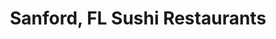 ---
layout: city
title: Sanford, FL Sushi Restaurants
permalink: /florida/sanford/
stateAbbr: FL
stateName: Florida
cityName: Sanford
---